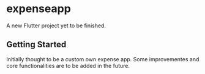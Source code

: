 # expenseapp

A new Flutter project yet to be finished.

## Getting Started

Initially thought to be a custom own expense app. Some improvementes and core functionalities are to be added in the future.
